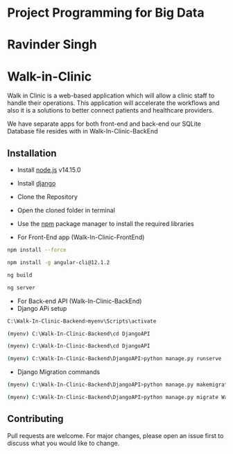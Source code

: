# Project Programming for Big Data
# Ravinder Singh
# Walk-in-Clinic

Walk in Clinic is a web-based application which will allow a clinic staff to handle their operations.
This application will accelerate the workflows and also it is a solutions to better connect patients and healthcare providers.

We have separate apps for both front-end and back-end
our SQLite Database file resides with in Walk-In-Clinic-BackEnd 


## Installation

* Install [node.js](https://nodejs.org/en/download/) v14.15.0
* Install [django](https://docs.djangoproject.com/en/4.0/topics/install/)
* Clone the Repository
* Open the cloned folder in terminal
* Use the [npm](https://www.npmjs.com/package/npm) package manager to install the required libraries

* For Front-End app (Walk-In-Clinic-FrontEnd) 
```bash
npm install --force
```

```bash
npm install -g angular-cli@12.1.2
```

```bash
ng build 
```

```bash
ng server 
```

* For Back-end API (Walk-In-Clinic-BackEnd) 
* Django APi setup

```bash
C:\Walk-In-Clinic-Backend>myenv\Scripts\activate
```
```bash
(myenv) C:\Walk-In-Clinic-Backend\cd DjangoAPI
```
```bash
(myenv) C:\Walk-In-Clinic-Backend\cd DjangoAPI
```
```bash
(myenv) C:\Walk-In-Clinic-Backend\DjangoAPI>python manage.py runserve
```
* Django Migration commands
```bash
(myenv) C:\Walk-In-Clinic-Backend\DjangoAPI>python manage.py makemigrations WalkinClinicApp
```
```bash
(myenv) C:\Walk-In-Clinic-Backend\DjangoAPI>python manage.py migrate WalkinClinicApp
```

## Contributing
Pull requests are welcome. For major changes, please open an issue first to discuss what you would like to change.
